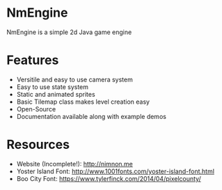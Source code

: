 # NmEngine
NmEngine is a simple 2d Java game engine

# Features
- Versitile and easy to use camera system
- Easy to use state system
- Static and animated sprites
- Basic Tilemap class makes level creation easy
- Open-Source
- Documentation available along with example demos
    
# Resources
- Website (Incomplete!): http://nimnon.me
- Yoster Island Font: http://www.1001fonts.com/yoster-island-font.html
- Boo City Font: https://www.tylerfinck.com/2014/04/pixelcounty/
